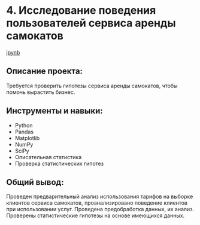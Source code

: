 # 4. Исследование поведения пользователей сервиса аренды самокатов
[ipynb](https://github.com/AmestOsipyan/Portfolio_Data-Analytics/blob/main/4.%20Scooter%20rental%20service/P4_ScooterRentalService.ipynb)


## Описание проекта:
Требуется проверить гипотезы сервиса аренды самокатов, чтобы помочь вырастить бизнес.

## Инструменты и навыки:
- Python
- Pandas
- Matplotlib
- NumPy
- SciPy
- Описательная статистика
- Проверка статистических гипотез

## Общий вывод:
Проведен предварительный анализ использования тарифов на выборке клиентов сервиса самокатов, проанализировано поведение клиентов при использовании услуг. Проведена предобработка данных, их анализ. Проверены статистические гипотезы на основе имеющихся данных.

